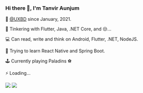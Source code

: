 ### Hi there 👋, I'm Tanvir Aunjum

💼 [@UXBD](https://www.uxd.co.jp/) since January, 2021.

🔭 Tinkering with Flutter, Java, .NET Core, and 😒...

💻 Can read, write and think on Android, Flutter, .NET, NodeJS.

🌱 Trying to learn React Native and Spring Boot.

🕹 Currently playing Paladins ⚽

⚡ Loading...

<a>
  <img align="center" src="https://github-readme-stats.vercel.app/api?username=aunjum&show_icons=true&theme=dracula" />
</a>
<a>
  <img align="center" src="https://github-readme-stats.vercel.app/api/top-langs/?username=aunjum&layout=compact" />
</a>



